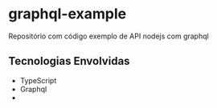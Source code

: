 # graphql-example

Repositório com código exemplo de API nodejs com graphql  

## Tecnologias Envolvidas
- TypeScript
- Graphql
-  


